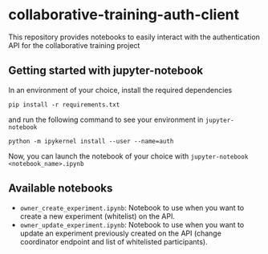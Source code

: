 # collaborative-training-auth-client

This repository provides notebooks to easily interact with the authentication API for the collaborative training project

## Getting started with jupyter-notebook

In an environment of your choice, install the required dependencies

```
pip install -r requirements.txt
```
and run the following command to see your environment in `jupyter-notebook`
```
python -m ipykernel install --user --name=auth
```
Now, you can launch the notebook of your choice with `jupyter-notebook <notebook_name>.ipynb`

## Available notebooks

- `owner_create_experiment.ipynb`: Notebook to use when you want to create a new experiment (whitelist) on the API.
- `owner_update_experiment.ipynb`: Notebook to use when you want to update an experiment previously created on the API (change coordinator endpoint and list  of whitelisted participants).